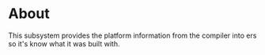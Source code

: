 # About

This subsystem provides the platform information from the compiler into ers so it's know what it was built with.